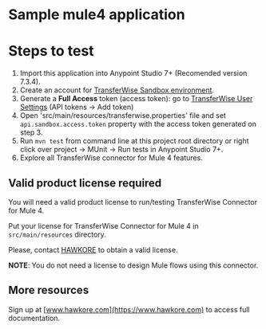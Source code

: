 # Sample mule4 application

# Steps to test

1. Import this application into Anypoint Studio 7+ (Recomended version 7.3.4).
2. Create an account for [TransferWise Sandbox environment](https://sandbox.transferwise.tech).
3. Generate a **Full Access** token (access token): go to [TransferWise User Settings](https://sandbox.transferwise.tech/user/settings) (API tokens -> Add token)
4. Open 'src/main/resources/transferwise.properties' file and set `api.sandbox.access.token` property with the access token generated on step 3.
5. Run `mvn test` from command line at this project root directory or right click over project -> MUnit -> Run tests in Anypoint Studio 7+.
6. Explore all TransferWise connector for Mule 4 features.

## Valid product license required

You will need a valid product license to run/testing TransferWise Connector for Mule 4.

Put your license for TransferWise Connector for Mule 4 in `src/main/resources` directory.

Please, contact [HAWKORE](https://www.hawkore.com) to obtain a valid license.

**NOTE**: You do not need a license to design Mule flows using this connector.

## More resources

Sign up at [www.hawkore.com](https://www.hawkore.com) to access full documentation.
